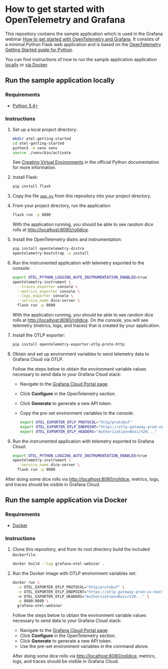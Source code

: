 # How to get started with OpenTelemetry and Grafana

This repository contains the sample application which is used in the Grafana
webinar [How to get started with OpenTelemetry and Grafana](https://grafana.com/go/webinar/how-to-instrument-apps-with-otel-and-grafana/?pg=videos&plcmt=upcoming-webinars).
It consists of a minimal Python Flask web application and is based on the [OpenTelemetry Getting Started guide for Python](https://opentelemetry.io/docs/languages/python/getting-started/).

You can find instructions of how to run the sample application application [locally](#run-the-sample-application-locally) or [via Docker](#run-the-sample-application-via-docker).

## Run the sample application locally

### Requirements

* [Python 3.4+](https://www.python.org/downloads/)

### Instructions

1. Set up a local project directory:

   ```sh
   mkdir otel-getting-started
   cd otel-getting-started
   python3 -m venv venv
   source ./venv/bin/activate
   ```

   See [Creating Virtual Environments](https://packaging.python.org/en/latest/tutorials/installing-packages/#creating-virtual-environments) in the official Python documentation for more information.

2. Install Flask:

   ```sh
   pip install flask
   ```

3. Copy the file [`app.py`](app.py) from this repository into your project directory.

4. From your project directory, run the application:

   ```sh
   flask run -p 8080
   ```

   With the application running, you should be able to see random dice rolls at [http://localhost:8080/rolldice](http://localhost:8080/rolldice).

5. Install the OpenTelemetry distro and instrumentation:

   ```sh
   pip install opentelemetry-distro
   opentelemetry-bootstrap -a install
   ```

6. Run the instrumented application with telemetry exported to the console:

   ```sh
   export OTEL_PYTHON_LOGGING_AUTO_INSTRUMENTATION_ENABLED=true
   opentelemetry-instrument \
     --traces_exporter console \
     --metrics_exporter console \
     --logs_exporter console \
     --service_name dice-server \
     flask run -p 8080
   ```

   With the application running, you should be able to see random dice rolls at
   [http://localhost:8080/rolldice](http://localhost:8080/rolldice). On the
   console, you will see telemetry (metrics, logs, and traces) that is created by
   your application.

7. Install the OTLP exporter:

   ```sh
   pip install opentelemetry-exporter-otlp-proto-http
   ```

8. Obtain and set up environment variables to send telemetry data to Grafana Cloud via OTLP.

   Follow the steps below to obtain the environment variable values necessary
   to send data to your Grafana Cloud stack:

   * Navigate to the [Grafana Cloud Portal page](https://grafana.com/profile/org).
   * Click **Configure** in the OpenTelemetry section.
   * Click **Generate** to generate a new API token.
   * Copy the pre-set environment variables to the console:

     ```sh
     export OTEL_EXPORTER_OTLP_PROTOCOL="http/protobuf"
     export OTEL_EXPORTER_OTLP_ENDPOINT="https://otlp-gateway-prod-us-east-0.grafana.net/otlp"
     export OTEL_EXPORTER_OTLP_HEADERS="Authorization=Basic%20..." 
     ```

9. Run the instrumented application with telemetry exported to Grafana Cloud:

   ```sh
   export OTEL_PYTHON_LOGGING_AUTO_INSTRUMENTATION_ENABLED=true
   opentelemetry-instrument \
     --service_name dice-server \
     flask run -p 8080
   ```

After doing some dice rolls via
[http://localhost:8080/rolldice](http://localhost:8080/rolldice), metrics,
logs, and traces should be visible in Grafana Cloud.

## Run the sample application via Docker

### Requirements

* [Docker](https://docs.docker.com/engine/install/)

### Instructions

1. Clone this repository, and from its root directory build the included `Dockerfile`:

   ```sh
   docker build --tag grafana-otel-webinar .
   ```

2. Run the Docker image with OTLP environment variables set:

   ```sh
   docker run \
     -e OTEL_EXPORTER_OTLP_PROTOCOL="http/protobuf" \
     -e OTEL_EXPORTER_OTLP_ENDPOINT="https://otlp-gateway-prod-us-east-0.grafana.net/otlp" 
     -e OTEL_EXPORTER_OTLP_HEADERS="Authorization=Basic%20..." \
     -p 8080:8080 \
     grafana-otel-webinar
   ```

   Follow the steps below to obtain the environment variable values necessary
   to send data to your Grafana Cloud stack:

   * Navigate to the [Grafana Cloud Portal page](https://grafana.com/profile/org).
   * Click **Configure** in the OpenTelemetry section.
   * Click **Generate** to generate a new API token.
   * Use the pre-set environment variables in the command above.

   After doing some dice rolls via
   [http://localhost:8080/rolldice](http://localhost:8080/rolldice), metrics,
   logs, and traces should be visible in Grafana Cloud.
